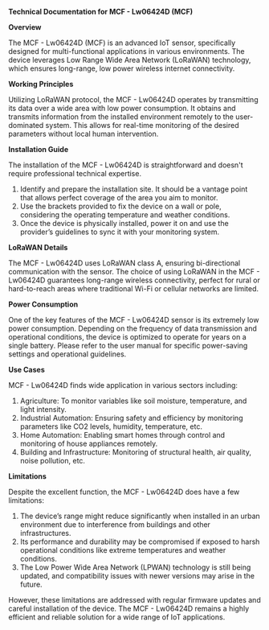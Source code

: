 **Technical Documentation for MCF - Lw06424D (MCF)**

**Overview**

The MCF - Lw06424D (MCF) is an advanced IoT sensor, specifically designed for multi-functional applications in various environments. The device leverages Low Range Wide Area Network (LoRaWAN) technology, which ensures long-range, low power wireless internet connectivity.

**Working Principles**

Utilizing LoRaWAN protocol, the MCF - Lw06424D operates by transmitting its data over a wide area with low power consumption. It obtains and transmits information from the installed environment remotely to the user-dominated system. This allows for real-time monitoring of the desired parameters without local human intervention.

**Installation Guide**

The installation of the MCF - Lw06424D is straightforward and doesn't require professional technical expertise.

1. Identify and prepare the installation site. It should be a vantage point that allows perfect coverage of the area you aim to monitor.
2. Use the brackets provided to fix the device on a wall or pole, considering the operating temperature and weather conditions.
3. Once the device is physically installed, power it on and use the provider’s guidelines to sync it with your monitoring system.

**LoRaWAN Details**

The MCF - Lw06424D uses LoRaWAN class A, ensuring bi-directional communication with the sensor. The choice of using LoRaWAN in the MCF - Lw06424D guarantees long-range wireless connectivity, perfect for rural or hard-to-reach areas where traditional Wi-Fi or cellular networks are limited.

**Power Consumption**

One of the key features of the MCF - Lw06424D sensor is its extremely low power consumption. Depending on the frequency of data transmission and operational conditions, the device is optimized to operate for years on a single battery. Please refer to the user manual for specific power-saving settings and operational guidelines.

**Use Cases**

MCF - Lw06424D finds wide application in various sectors including:

1. Agriculture: To monitor variables like soil moisture, temperature, and light intensity.
2. Industrial Automation: Ensuring safety and efficiency by monitoring parameters like CO2 levels, humidity, temperature, etc.
3. Home Automation: Enabling smart homes through control and monitoring of house appliances remotely.
4. Building and Infrastructure: Monitoring of structural health, air quality, noise pollution, etc.

**Limitations**

Despite the excellent function, the MCF - Lw06424D does have a few limitations:

1. The device’s range might reduce significantly when installed in an urban environment due to interference from buildings and other infrastructures.
2. Its performance and durability may be compromised if exposed to harsh operational conditions like extreme temperatures and weather conditions.
3. The Low Power Wide Area Network (LPWAN) technology is still being updated, and compatibility issues with newer versions may arise in the future.

However, these limitations are addressed with regular firmware updates and careful installation of the device. The MCF - Lw06424D remains a highly efficient and reliable solution for a wide range of IoT applications.